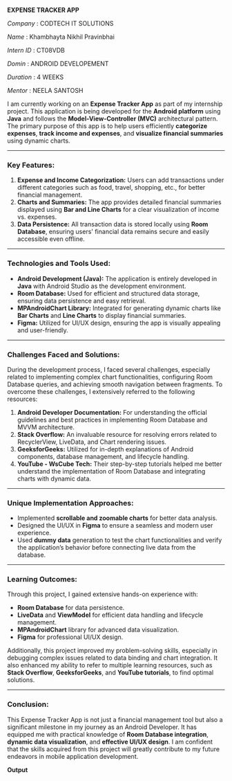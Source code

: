 **EXPENSE TRACKER APP**  

*Company* : CODTECH IT SOLUTIONS

*Name* : Khambhayta Nikhil Pravinbhai

*Intern ID* : CT08VDB

*Domin* : ANDROID DEVELOPEMENT

*Duration* : 4 WEEKS

*Mentor* : NEELA SANTOSH

I am currently working on an **Expense Tracker App** as part of my internship project. This application is being developed for the **Android platform** using **Java** and follows the **Model-View-Controller (MVC)** architectural pattern. The primary purpose of this app is to help users efficiently **categorize expenses**, **track income and expenses**, and **visualize financial summaries** using dynamic charts.

---

### **Key Features:**
1. **Expense and Income Categorization:** Users can add transactions under different categories such as food, travel, shopping, etc., for better financial management.
2. **Charts and Summaries:** The app provides detailed financial summaries displayed using **Bar and Line Charts** for a clear visualization of income vs. expenses.
3. **Data Persistence:** All transaction data is stored locally using **Room Database**, ensuring users' financial data remains secure and easily accessible even offline.

---

### **Technologies and Tools Used:**
- **Android Development (Java):** The application is entirely developed in **Java** with Android Studio as the development environment.
- **Room Database:** Used for efficient and structured data storage, ensuring data persistence and easy retrieval.
- **MPAndroidChart Library:** Integrated for generating dynamic charts like **Bar Charts** and **Line Charts** to display financial summaries.
- **Figma:** Utilized for UI/UX design, ensuring the app is visually appealing and user-friendly.

---

### **Challenges Faced and Solutions:**
During the development process, I faced several challenges, especially related to implementing complex chart functionalities, configuring Room Database queries, and achieving smooth navigation between fragments. To overcome these challenges, I extensively referred to the following resources:

1. **Android Developer Documentation:** For understanding the official guidelines and best practices in implementing Room Database and MVVM architecture.
2. **Stack Overflow:** An invaluable resource for resolving errors related to RecyclerView, LiveData, and Chart rendering issues.
3. **GeeksforGeeks:** Utilized for in-depth explanations of Android components, database management, and lifecycle handling.
4. **YouTube - WsCube Tech:** Their step-by-step tutorials helped me better understand the implementation of Room Database and integrating charts with dynamic data.

---

### **Unique Implementation Approaches:**
- Implemented **scrollable and zoomable charts** for better data analysis.
- Designed the UI/UX in **Figma** to ensure a seamless and modern user experience.
- Used **dummy data** generation to test the chart functionalities and verify the application’s behavior before connecting live data from the database.

---

### **Learning Outcomes:**
Through this project, I gained extensive hands-on experience with:
- **Room Database** for data persistence.
- **LiveData** and **ViewModel** for efficient data handling and lifecycle management.
- **MPAndroidChart** library for advanced data visualization.
- **Figma** for professional UI/UX design.

Additionally, this project improved my problem-solving skills, especially in debugging complex issues related to data binding and chart integration. It also enhanced my ability to refer to multiple learning resources, such as **Stack Overflow**, **GeeksforGeeks**, and **YouTube tutorials**, to find optimal solutions.

---

### **Conclusion:**
This Expense Tracker App is not just a financial management tool but also a significant milestone in my journey as an Android Developer. It has equipped me with practical knowledge of **Room Database integration**, **dynamic data visualization**, and **effective UI/UX design**. I am confident that the skills acquired from this project will greatly contribute to my future endeavors in mobile application development.

**Output**
